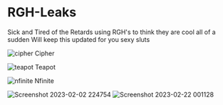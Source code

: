 # RGH-Leaks
Sick and Tired of the Retards using RGH's to think they are cool all of a sudden
Will keep this updated for you sexy sluts

![cipher](https://user-images.githubusercontent.com/114695247/218244379-0f2b15da-6bec-4447-8e78-e81be2c25a0b.png) Cipher

![teapot](https://user-images.githubusercontent.com/114695247/218244382-572a3f76-63c3-4898-a6bf-a225b2973cbe.png) Teapot

![nfinite](https://user-images.githubusercontent.com/114695247/218244632-aa5b894d-8162-4c6d-b6a5-02994135effe.png) Nfinite


![Screenshot 2023-02-02 224754](https://user-images.githubusercontent.com/114695247/216516404-ed9730c1-0d25-4682-94ba-7724f3ca9fe4.png)
![Screenshot 2023-02-22 001128](https://user-images.githubusercontent.com/114695247/220537824-2532204c-c29c-4e77-b279-43de240aaca0.png)
